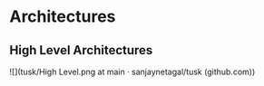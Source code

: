# Architectures
## High Level Architectures
![](tusk/High Level.png at main · sanjaynetagal/tusk (github.com))
